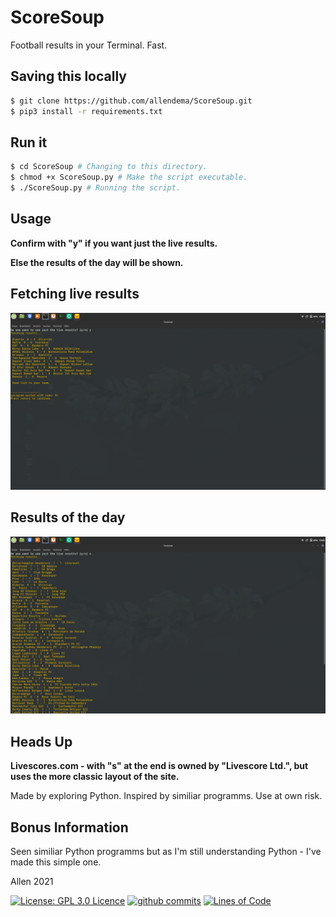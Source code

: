 # ScoreSoup
Football results in your Terminal. Fast.



## Saving this locally
```bash
$ git clone https://github.com/allendema/ScoreSoup.git
$ pip3 install -r requirements.txt
```

## Run it
```bash
$ cd ScoreSoup # Changing to this directory.
$ chmod +x ScoreSoup.py # Make the script executable.
$ ./ScoreSoup.py # Running the script.
```


## Usage

**Confirm with "y" if you want just the live results.**

**Else the results of the day will be shown.**



## Fetching live results
![LiveResults](https://github.com/allendema/ScoreSoup/raw/main/demo1.png)

## Results of the day
![Reulsts](https://github.com/allendema/ScoreSoup/raw/main/demo2.png)



## Heads Up

**Livescores.com - with "s" at the end is owned by "Livescore Ltd.",
 but uses the more classic layout of the site.**
 


Made by exploring Python. Inspired by similiar programms. Use at own risk.


## Bonus Information
Seen similiar Python programms but as I'm still understanding Python - I've made this simple one.


Allen 2021


[![License: GPL 3.0 Licence](https://img.shields.io/github/license/allendema/ScoreSoup)](https://github.com/allendema/ScoreSoup/blob/main/LICENSE)
[![github commits](https://img.shields.io/github/last-commit/allendema/ScoreSoup)](https://github.com/allendema/ScoreSoup/commits/main)
[![Lines of Code](https://img.shields.io/tokei/lines/github/allendema/ScoreSoup?style=flat-square)](https://github.com/allendema/ScoreSoup/blob/main/ScoreSoup.py)
